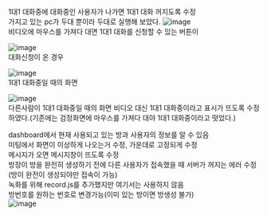 1대1 대화중에 대화중인 사용자가 나가면 1대1 대화 꺼지도록 수정   
가지고 있는 pc가 두대 뿐이라 두대로 실행해 보았다.
![image](https://user-images.githubusercontent.com/49871871/128483072-58e5d5cb-5b9c-4e1a-9277-4f14df44d783.png)   
비디오에 마우스를 가져다 대면 1대1 대화를 신청할 수 있는 버튼이 

![image](https://user-images.githubusercontent.com/49871871/128483126-f9e7554a-cf1a-43ac-96f0-b350809ebb49.png)   
대화신청이 온 경우   
   
![image](https://user-images.githubusercontent.com/49871871/128483214-e6a6511d-0e01-4ec8-9ef6-5981df9f6ca2.png)    
1대1 대화중일 때의 화면   
   
![image](https://user-images.githubusercontent.com/49871871/128485003-70848d1d-f8cd-4dc0-8602-47815f8667fe.png)   
다른사람이 1대1 대화중일 때의 화면  비디오 대신 1대1 대화중이라고 표시가 뜨도록 수정하였다.(기존에는 검정화면에 마우스를 가져다 대야 1대1 대화중이라고 떳었다.)   

dashboard에서 현재 사용되고 있는 방과 사용자의 정보를 알 수 있음   
미팅에서 화면이 이상하게 나오는거 수정, 가운데로 고정되게 수정    
메시지가 오면 메시지창이 뜨도록 수정   
방장이 방을 완전히 생성하기 전에 다른 사용자가 접속했을 때 서버가 꺼지는 에러 수정(방이 완전이 생성되야만 접속이 가능)    
녹화를 위해 record.js를 추가했지만 여기서는 사용하지 않음   
방번호를 원하는 번호로 변경가능(이미 있는 방이면 방생성 불가)   
![image](https://user-images.githubusercontent.com/49871871/128482139-8587ec80-bc24-4c6b-bfd4-7e1ad14714bd.png)

